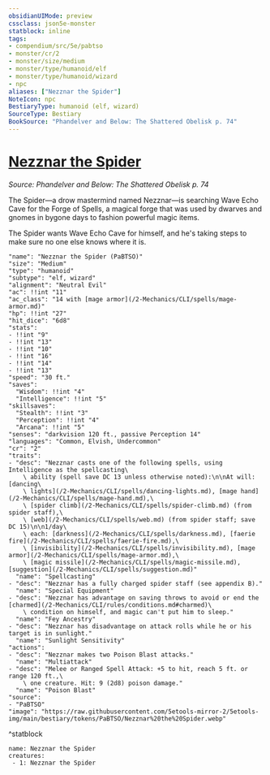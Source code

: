 ```yaml
---
obsidianUIMode: preview
cssclass: json5e-monster
statblock: inline
tags:
- compendium/src/5e/pabtso
- monster/cr/2
- monster/size/medium
- monster/type/humanoid/elf
- monster/type/humanoid/wizard
- npc
aliases: ["Nezznar the Spider"]
NoteIcon: npc
BestiaryType: humanoid (elf, wizard)
SourceType: Bestiary
BookSource: "Phandelver and Below: The Shattered Obelisk p. 74"
---
```

# [Nezznar the Spider](2-Mechanics/CLI/bestiary/npc/nezznar-the-spider-pabtso.md)
*Source: Phandelver and Below: The Shattered Obelisk p. 74*  

The Spider—a drow mastermind named Nezznar—is searching Wave Echo Cave for the Forge of Spells, a magical forge that was used by dwarves and gnomes in bygone days to fashion powerful magic items.

The Spider wants Wave Echo Cave for himself, and he's taking steps to make sure no one else knows where it is.

```statblock
"name": "Nezznar the Spider (PaBTSO)"
"size": "Medium"
"type": "humanoid"
"subtype": "elf, wizard"
"alignment": "Neutral Evil"
"ac": !!int "11"
"ac_class": "14 with [mage armor](/2-Mechanics/CLI/spells/mage-armor.md)"
"hp": !!int "27"
"hit_dice": "6d8"
"stats":
- !!int "9"
- !!int "13"
- !!int "10"
- !!int "16"
- !!int "14"
- !!int "13"
"speed": "30 ft."
"saves":
  "Wisdom": !!int "4"
  "Intelligence": !!int "5"
"skillsaves":
  "Stealth": !!int "3"
  "Perception": !!int "4"
  "Arcana": !!int "5"
"senses": "darkvision 120 ft., passive Perception 14"
"languages": "Common, Elvish, Undercommon"
"cr": "2"
"traits":
- "desc": "Nezznar casts one of the following spells, using Intelligence as the spellcasting\
    \ ability (spell save DC 13 unless otherwise noted):\n\nAt will: [dancing\
    \ lights](/2-Mechanics/CLI/spells/dancing-lights.md), [mage hand](/2-Mechanics/CLI/spells/mage-hand.md),\
    \ [spider climb](/2-Mechanics/CLI/spells/spider-climb.md) (from spider staff),\
    \ [web](/2-Mechanics/CLI/spells/web.md) (from spider staff; save DC 15)\n\n1/day\
    \ each: [darkness](/2-Mechanics/CLI/spells/darkness.md), [faerie fire](/2-Mechanics/CLI/spells/faerie-fire.md),\
    \ [invisibility](/2-Mechanics/CLI/spells/invisibility.md), [mage armor](/2-Mechanics/CLI/spells/mage-armor.md),\
    \ [magic missile](/2-Mechanics/CLI/spells/magic-missile.md), [suggestion](/2-Mechanics/CLI/spells/suggestion.md)"
  "name": "Spellcasting"
- "desc": "Nezznar has a fully charged spider staff (see appendix B)."
  "name": "Special Equipment"
- "desc": "Nezznar has advantage on saving throws to avoid or end the [charmed](/2-Mechanics/CLI/rules/conditions.md#charmed)\
    \ condition on himself, and magic can't put him to sleep."
  "name": "Fey Ancestry"
- "desc": "Nezznar has disadvantage on attack rolls while he or his target is in sunlight."
  "name": "Sunlight Sensitivity"
"actions":
- "desc": "Nezznar makes two Poison Blast attacks."
  "name": "Multiattack"
- "desc": "Melee or Ranged Spell Attack: +5 to hit, reach 5 ft. or range 120 ft.,\
    \ one creature. Hit: 9 (2d8) poison damage."
  "name": "Poison Blast"
"source":
- "PaBTSO"
"image": "https://raw.githubusercontent.com/5etools-mirror-2/5etools-img/main/bestiary/tokens/PaBTSO/Nezznar%20the%20Spider.webp"
```
^statblock

```encounter-table
name: Nezznar the Spider
creatures:
 - 1: Nezznar the Spider
```